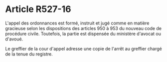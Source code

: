 # Article R527-16

L'appel des ordonnances est formé, instruit et jugé comme en matière gracieuse selon les dispositions des articles 950 à 953 du nouveau code de procédure civile. Toutefois, la partie est dispensée du ministère d'avocat ou d'avoué.

Le greffier de la cour d'appel adresse une copie de l'arrêt au greffier chargé de la tenue du registre.
